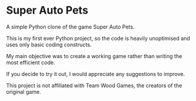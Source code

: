 # Super Auto Pets

A simple Python clone of the game Super Auto Pets.

This is my first ever Python project, so the code is heavily unoptimised and uses only basic coding constructs.

My main objective was to create a working game rather than writing the most efficient code.

If you decide to try it out, I would appreciate any suggestions to improve.

This project is not affiliated with Team Wood Games, the creators of the original game.
